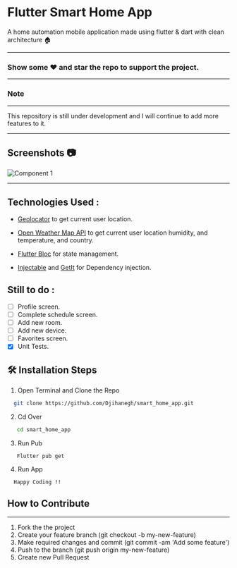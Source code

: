 # Flutter Smart Home App
A home automation mobile application made using flutter &amp; dart with clean architecture 🏠

-------------
### Show some ❤️ and star the repo to support the project.
-------------
###  Note
-------------

This repository is still under development and I will continue to add more features to it.

-------------

##  Screenshots :camera:

![Component 1](https://github.com/Djihanegh/flutter_smart_home_app/assets/40029149/8770be5d-0700-4b94-a654-dc3420da01cf)

------------

## Technologies Used : 

 - [Geolocator](https://pub.dev/packages/geolocator) to get current user location.
 - [Open Weather Map API](https://openweathermap.org/current) to get current user location humidity, and temperature, and country.
 
 - [Flutter Bloc](https://pub.dev/packages/flutter_bloc) for state management.
 - [Injectable](https://pub.dev/packages/injectable) and [GetIt](https://pub.dev/packages/get_it) for Dependency injection.
 
 ## Still to do : 
- [ ] Profile screen.
- [ ] Complete schedule screen.
- [ ] Add new room.
- [ ] Add new device.
- [ ] Favorites screen.
- [x] Unit Tests.

## 🛠️ Installation Steps

1. Open Terminal and Clone the Repo

```bash
  git clone https://github.com/Djihanegh/smart_home_app.git
```
 2. Cd Over 
 
```bash
   cd smart_home_app
```
 3. Run Pub
```
   Flutter pub get
```
4. Run App
```
  Happy Coding !!
```

## How to Contribute
-------------
1. Fork the the project
2. Create your feature branch (git checkout -b my-new-feature)
3. Make required changes and commit (git commit -am 'Add some feature')
4. Push to the branch (git push origin my-new-feature)
5. Create new Pull Request
